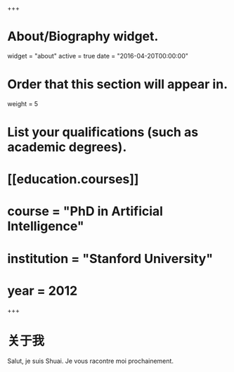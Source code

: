 +++
# About/Biography widget.
widget = "about"
active = true
date = "2016-04-20T00:00:00"

# Order that this section will appear in.
weight = 5


# List your qualifications (such as academic degrees).
# [[education.courses]]
#  course = "PhD in Artificial Intelligence"
#  institution = "Stanford University"
#  year = 2012


+++

# 关于我

Salut, je suis Shuai. Je vous racontre moi prochainement.